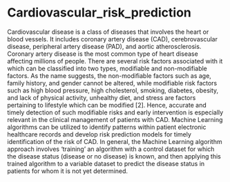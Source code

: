 # Cardiovascular_risk_prediction
Cardiovascular disease is a class of diseases that involves the heart or blood vessels. It includes coronary artery disease (CAD), cerebrovascular disease, peripheral artery disease (PAD), and
aortic atherosclerosis. Coronary artery disease is the most common type of heart disease affecting millions of people. There are several risk factors associated with it which can be classified
into two types, modifiable and non-modifiable factors. As the name suggests, the non-modifiable factors such as age, family history, and gender cannot be altered, while modifiable risk factors
such as high blood pressure, high cholesterol, smoking, diabetes, obesity, and lack of physical activity, unhealthy diet, and stress are factors pertaining to lifestyle which can be modified [2].
Hence, accurate and timely detection of such modifiable risks and early intervention is especially relevant in the clinical management of patients with CAD. Machine Learning algorithms can be
utilized to identify patterns within patient electronic healthcare records and develop risk prediction models for timely identification of the risk of CAD. In general, the Machine Learning algorithm
approach involves ‘training’ an algorithm with a control dataset for which the disease status (disease or no disease) is known, and then applying this trained algorithm to a variable dataset to
predict the disease status in patients for whom it is not yet determined.
